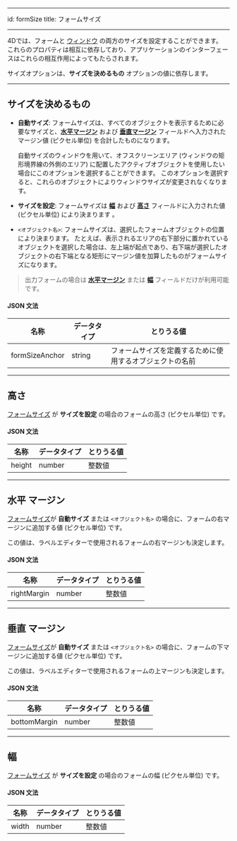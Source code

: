 - - -
id: formSize title: フォームサイズ
- - -


4Dでは、フォームと [ウィンドウ](properties_WindowSize.md) の両方のサイズを設定することができます。 これらのプロパティは相互に依存しており、アプリケーションのインターフェースはこれらの相互作用によってもたらされます。

サイズオプションは、**サイズを決めるもの** オプションの値に依存します。

---
## サイズを決めるもの


*   **自動サイズ**: フォームサイズは、すべてのオブジェクトを表示するために必要なサイズと、[**水平マージン**](#水平-マージン) および [**垂直マージン**](#垂直-マージン) フィールドへ入力されたマージン値 (ピクセル単位) を合計したものになります。

    自動サイズのウィンドウを用いて、オフスクリーンエリア (ウィンドウの矩形境界線の外側のエリア) に配置したアクティブオブジェクトを使用したい場合にこのオプションを選択することができます。 このオプションを選択すると、これらのオブジェクトによりウィンドウサイズが変更されなくなります。


*   **サイズを設定**: フォームサイズは [**幅**](#幅) および [**高さ**](#高さ) フィールドに入力された値 (ピクセル単位) により決まります 。

*   `<オブジェクト名>`: フォームサイズは、選択したフォームオブジェクトの位置により決まります。 たとえば、表示されるエリアの右下部分に置かれているオブジェクトを選択した場合は、左上端が起点であり、右下端が選択したオブジェクトの右下端となる矩形にマージン値を加算したものがフォームサイズになります。


> 出力フォームの場合は [**水平マージン**](#水平-マージン) または [**幅**](#幅) フィールドだけが利用可能です。


#### JSON 文法

| 名称             | データタイプ | とりうる値                        |
| -------------- | ------ | ---------------------------- |
| formSizeAnchor | string | フォームサイズを定義するために使用するオブジェクトの名前 |

---
## 高さ

[フォームサイズ](#サイズを決めるもの) が **サイズを設定** の場合のフォームの高さ (ピクセル単位) です。


#### JSON 文法

| 名称     | データタイプ | とりうる値 |
| ------ | ------ | ----- |
| height | number | 整数値   |


---
## 水平 マージン

[フォームサイズ](#サイズを決めるもの)が **自動サイズ** または `<オブジェクト名>` の場合に、フォームの右マージンに追加する値 (ピクセル単位) です。


この値は、ラベルエディターで使用されるフォームの右マージンも決定します。

#### JSON 文法

| 名称          | データタイプ | とりうる値 |
| ----------- | ------ | ----- |
| rightMargin | number | 整数値   |


---

## 垂直 マージン

[フォームサイズ](#サイズを決めるもの)が **自動サイズ** または `<オブジェクト名>` の場合に、フォームの下マージンに追加する値 (ピクセル単位) です。

この値は、ラベルエディターで使用されるフォームの上マージンも決定します。

#### JSON 文法

| 名称           | データタイプ | とりうる値 |
| ------------ | ------ | ----- |
| bottomMargin | number | 整数値   |


---
## 幅

[フォームサイズ](#サイズを決めるもの) が **サイズを設定** の場合のフォームの幅 (ピクセル単位) です。


#### JSON 文法

| 名称    | データタイプ | とりうる値 |
| ----- | ------ | ----- |
| width | number | 整数値   |
